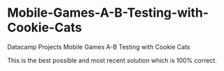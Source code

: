 # Mobile-Games-A-B-Testing-with-Cookie-Cats
Datacamp Projects Mobile Games A-B Testing with Cookie Cats

This is the best possible and most recent solution which is 100% correct.
